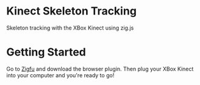 Kinect Skeleton Tracking
========================

Skeleton tracking with the XBox Kinect using zig.js

# Getting Started

Go to [Zigfu](http://zigfu.com) and download the browser plugin.
Then plug your XBox Kinect into your computer and you're ready to go!
